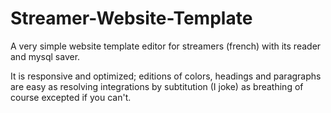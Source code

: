 # Streamer-Website-Template

A very simple website template editor for streamers (french) with its reader and mysql saver.

It is responsive and optimized; editions of colors, headings and paragraphs are easy as resolving integrations by subtitution (I joke) as breathing of course excepted if you can't.
